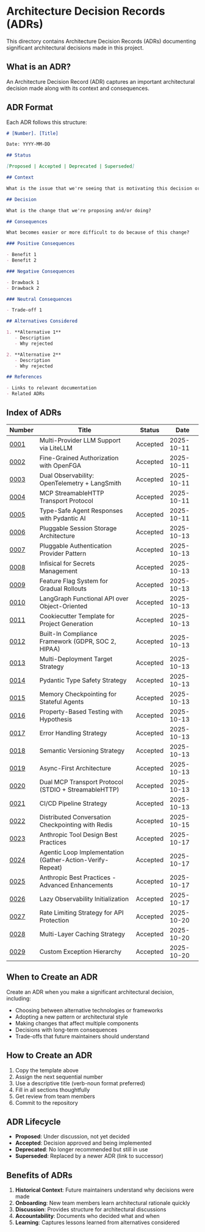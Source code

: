 # Architecture Decision Records (ADRs)

This directory contains Architecture Decision Records (ADRs) documenting significant architectural decisions made in this project.

## What is an ADR?

An Architecture Decision Record (ADR) captures an important architectural decision made along with its context and consequences.

## ADR Format

Each ADR follows this structure:

```markdown
# [Number]. [Title]

Date: YYYY-MM-DD

## Status

[Proposed | Accepted | Deprecated | Superseded]

## Context

What is the issue that we're seeing that is motivating this decision or change?

## Decision

What is the change that we're proposing and/or doing?

## Consequences

What becomes easier or more difficult to do because of this change?

### Positive Consequences

- Benefit 1
- Benefit 2

### Negative Consequences

- Drawback 1
- Drawback 2

### Neutral Consequences

- Trade-off 1

## Alternatives Considered

1. **Alternative 1**
   - Description
   - Why rejected

2. **Alternative 2**
   - Description
   - Why rejected

## References

- Links to relevant documentation
- Related ADRs
```

## Index of ADRs

| Number | Title | Status | Date |
|--------|-------|--------|------|
| [0001](0001-llm-multi-provider.md) | Multi-Provider LLM Support via LiteLLM | Accepted | 2025-10-11 |
| [0002](0002-openfga-authorization.md) | Fine-Grained Authorization with OpenFGA | Accepted | 2025-10-11 |
| [0003](0003-dual-observability.md) | Dual Observability: OpenTelemetry + LangSmith | Accepted | 2025-10-11 |
| [0004](0004-mcp-streamable-http.md) | MCP StreamableHTTP Transport Protocol | Accepted | 2025-10-11 |
| [0005](0005-pydantic-ai-integration.md) | Type-Safe Agent Responses with Pydantic AI | Accepted | 2025-10-11 |
| [0006](0006-session-storage-architecture.md) | Pluggable Session Storage Architecture | Accepted | 2025-10-13 |
| [0007](0007-authentication-provider-pattern.md) | Pluggable Authentication Provider Pattern | Accepted | 2025-10-13 |
| [0008](0008-infisical-secrets-management.md) | Infisical for Secrets Management | Accepted | 2025-10-13 |
| [0009](0009-feature-flag-system.md) | Feature Flag System for Gradual Rollouts | Accepted | 2025-10-13 |
| [0010](0010-langgraph-functional-api.md) | LangGraph Functional API over Object-Oriented | Accepted | 2025-10-13 |
| [0011](0011-cookiecutter-template-strategy.md) | Cookiecutter Template for Project Generation | Accepted | 2025-10-13 |
| [0012](0012-compliance-framework-integration.md) | Built-In Compliance Framework (GDPR, SOC 2, HIPAA) | Accepted | 2025-10-13 |
| [0013](0013-multi-deployment-target-strategy.md) | Multi-Deployment Target Strategy | Accepted | 2025-10-13 |
| [0014](0014-pydantic-type-safety.md) | Pydantic Type Safety Strategy | Accepted | 2025-10-13 |
| [0015](0015-memory-checkpointing.md) | Memory Checkpointing for Stateful Agents | Accepted | 2025-10-13 |
| [0016](0016-property-based-testing-strategy.md) | Property-Based Testing with Hypothesis | Accepted | 2025-10-13 |
| [0017](0017-error-handling-strategy.md) | Error Handling Strategy | Accepted | 2025-10-13 |
| [0018](0018-semantic-versioning-strategy.md) | Semantic Versioning Strategy | Accepted | 2025-10-13 |
| [0019](0019-async-first-architecture.md) | Async-First Architecture | Accepted | 2025-10-13 |
| [0020](0020-dual-mcp-transport-protocol.md) | Dual MCP Transport Protocol (STDIO + StreamableHTTP) | Accepted | 2025-10-13 |
| [0021](0021-cicd-pipeline-strategy.md) | CI/CD Pipeline Strategy | Accepted | 2025-10-13 |
| [0022](0022-distributed-conversation-checkpointing.md) | Distributed Conversation Checkpointing with Redis | Accepted | 2025-10-15 |
| [0023](0023-anthropic-tool-design-best-practices.md) | Anthropic Tool Design Best Practices | Accepted | 2025-10-17 |
| [0024](0024-agentic-loop-implementation.md) | Agentic Loop Implementation (Gather-Action-Verify-Repeat) | Accepted | 2025-10-17 |
| [0025](0025-anthropic-best-practices-enhancements.md) | Anthropic Best Practices - Advanced Enhancements | Accepted | 2025-10-17 |
| [0026](0026-lazy-observability-initialization.md) | Lazy Observability Initialization | Accepted | 2025-10-17 |
| [0027](0027-rate-limiting-strategy.md) | Rate Limiting Strategy for API Protection | Accepted | 2025-10-20 |
| [0028](0028-caching-strategy.md) | Multi-Layer Caching Strategy | Accepted | 2025-10-20 |
| [0029](0029-custom-exception-hierarchy.md) | Custom Exception Hierarchy | Accepted | 2025-10-20 |

## When to Create an ADR

Create an ADR when you make a significant architectural decision, including:

- Choosing between alternative technologies or frameworks
- Adopting a new pattern or architectural style
- Making changes that affect multiple components
- Decisions with long-term consequences
- Trade-offs that future maintainers should understand

## How to Create an ADR

1. Copy the template above
2. Assign the next sequential number
3. Use a descriptive title (verb-noun format preferred)
4. Fill in all sections thoughtfully
5. Get review from team members
6. Commit to the repository

## ADR Lifecycle

- **Proposed**: Under discussion, not yet decided
- **Accepted**: Decision approved and being implemented
- **Deprecated**: No longer recommended but still in use
- **Superseded**: Replaced by a newer ADR (link to successor)

## Benefits of ADRs

1. **Historical Context**: Future maintainers understand why decisions were made
2. **Onboarding**: New team members learn architectural rationale quickly
3. **Discussion**: Provides structure for architectural discussions
4. **Accountability**: Documents who decided what and when
5. **Learning**: Captures lessons learned from alternatives considered
